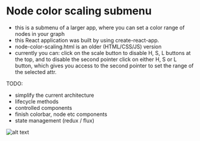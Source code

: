 # Node color scaling submenu
- this is a submenu of a larger app, where you can set a color range of nodes in your graph
- this React application was built by using create-react-app.
- node-color-scaling.html is an older (HTML/CSS/JS) version
- currently you can:
click on the scale button to disable H, S, L buttons at the top, and to disable the second pointer
click on either H, S or L button, which gives you access to the second pointer to set the range of the selected attr.

TODO:
- simplify the current architecture
- lifecycle methods
- controlled components
- finish colorbar, node etc components
- state management (redux / flux)

![alt text](https://i.imgur.com/cMy9tt4.png)
